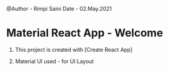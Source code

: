 @Author - Rimpi Saini
Date - 02.May.2021


# Material React App - Welcome

1. This project is created with [Create React App]

2. Material UI used - for UI Layout





